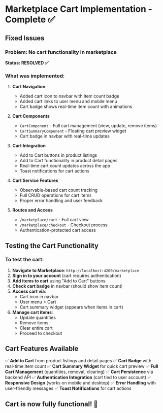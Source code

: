 # Marketplace Cart Implementation - Complete ✅

## Fixed Issues

### Problem: No cart functionality in marketplace

**Status: RESOLVED ✅**

### What was implemented:

1. **Cart Navigation**

   - Added cart icon to navbar with item count badge
   - Added cart links to user menu and mobile menu
   - Cart badge shows real-time item count with animations

2. **Cart Components**

   - `CartComponent` - Full cart management (view, update, remove items)
   - `CartSummaryComponent` - Floating cart preview widget
   - Cart badge in navbar with real-time updates

3. **Cart Integration**

   - Add to Cart buttons in product listings
   - Add to Cart functionality in product detail pages
   - Real-time cart count updates across the app
   - Toast notifications for cart actions

4. **Cart Service Features**

   - Observable-based cart count tracking
   - Full CRUD operations for cart items
   - Proper error handling and user feedback

5. **Routes and Access**
   - `/marketplace/cart` - Full cart view
   - `/marketplace/checkout` - Checkout process
   - Authentication-protected cart access

## Testing the Cart Functionality

### To test the cart:

1. **Navigate to Marketplace**: `http://localhost:4200/marketplace`
2. **Sign in to your account** (cart requires authentication)
3. **Add items to cart** using "Add to Cart" buttons
4. **Check cart badge** in navbar (should show item count)
5. **Access cart via**:
   - Cart icon in navbar
   - User menu > Cart
   - Cart summary widget (appears when items in cart)
6. **Manage cart items**:
   - Update quantities
   - Remove items
   - Clear entire cart
   - Proceed to checkout

## Cart Features Available

✅ **Add to Cart** from product listings and detail pages
✅ **Cart Badge** with real-time item count
✅ **Cart Summary Widget** for quick cart preview
✅ **Full Cart Management** (quantities, removal, clearing)
✅ **Cart Persistence** via backend API
✅ **Authentication Integration** (cart tied to user account)
✅ **Responsive Design** (works on mobile and desktop)
✅ **Error Handling** with user-friendly messages
✅ **Toast Notifications** for cart actions

## Cart is now fully functional! 🛒
